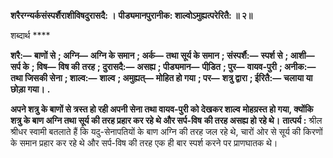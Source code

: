 **शरैरग्न्यर्कसंस्पर्शैराशीविषदुरासदै: ।** **पीड्यमानपुरानीक: शाल्वोऽमुह्यत्परेरितै: ॥ २॥** 

शब्दार्थ **** 

**शरै:—** **बाणों से** **; अग्नि—** **अग्नि के समान** **; अर्क—** **तथा सूर्य के समान** **; संस्पर्शै:—** **स्पर्श से** **; आशी—** **सर्प के** **; विष—** **विष की** **तरह** **; दुरासदै:—** **असह्य** **; पीड्यमान—** **पीडि़त** **; पुर—** **वायव-पुरी** **; अनीक:—** **तथा जिसकी सेना** **; शाल्व:—** **शाल्व** **; अमुह्यत्—** **मोहित हो गया** **; पर—** **शत्रु द्वारा** **; ईरितै:—** **चलाया या छोड़ा गया।** **.** 

**अपने शत्रु के बाणों से त्रस्त हो रही अपनी सेना तथा वायव-पुरी को देखकर शाल्व** **मोहग्रस्त हो गया, क्योंकि शत्रु के बाण अग्नि तथा सूर्य की तरह प्रहार कर रहे थे और सर्प-विष** **की तरह असह्य हो रहे थे।** **तात्पर्य :** श्रील श्रीधर स्वामी बतलाते हैं कि यदु-सेनापतियों के बाण अग्नि की तरह जल रहे थे, चारों ओर से सूर्य की किरणों के समान प्रहार कर रहे थे और सर्प-विष की तरह एक ही बार स्पर्श करने पर प्राणघातक थे।  